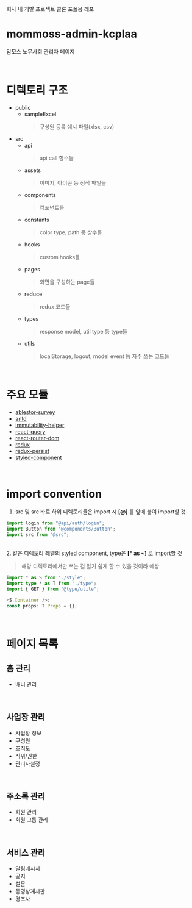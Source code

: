 회사 내 개발 프로젝트 클론 포폴용 레포

# mommoss-admin-kcplaa

맘모스 노무사회 관리자 페이지

&nbsp;

# 디렉토리 구조

- public
  - sampleExcel
    > 구성원 등록 예시 파일(xlsx, csv)
- src
  - api
    > api call 함수들
  - assets
    > 이미지, 아이콘 등 정적 파일들
  - components
    > 컴포넌트들
  - constants
    > color type, path 등 상수들
  - hooks
    > custom hooks들
  - pages
    > 화면을 구성하는 page들
  - reduce
    > redux 코드들
  - types
    > response model, util type 등 type들
  - utils
    > localStorage, logout, model event 등 자주 쓰는 코드들

&nbsp;

# 주요 모듈

- [ablestor-survey](https://github.com/Ablestor/ablestor-survey)
- [antd](https://ant.design/components/overview)
- [immutability-helper](https://github.com/kolodny/immutability-helper)
- [react-query](https://github.com/amplitude/redux-query)
- [react-router-dom](https://github.com/remix-run/react-router)
- [redux](https://github.com/reduxjs/redux)
- [redux-persist](https://github.com/rt2zz/redux-persist)
- [styled-component](https://github.com/styled-components/styled-components)

&nbsp;

# import convention

1. src 및 src 바로 하위 디렉토리들은 import 시 **[@]** 를 앞에 붙여 import할 것

```typescript
import login from "@api/auth/login";
import Button from "@components/Button";
import src from "@src";
```

&nbsp;  
2. 같은 디렉토리 레벨의 styled component, type은 **[\* as ~]** 로 import할 것

> 해당 디렉토리에서만 쓰는 걸 알기 쉽게 할 수 있을 것이라 예상

```typescript
import * as S from "./style";
import type * as T from "./type";
import { GET } from "@type/utile";

<S.Container />;
const props: T.Props = {};
```

&nbsp;

# 페이지 목록

## 홈 관리

- 배너 관리

&nbsp;

## 사업장 관리

- 사업장 정보
- 구성원
- 조직도
- 직위/권한
- 관리자설정

&nbsp;

## 주소록 관리

- 회원 관리
- 회원 그룹 관리

&nbsp;

## 서비스 관리

- 알림메시지
- 공지
- 설문
- 동영상게시판
- 경조사
